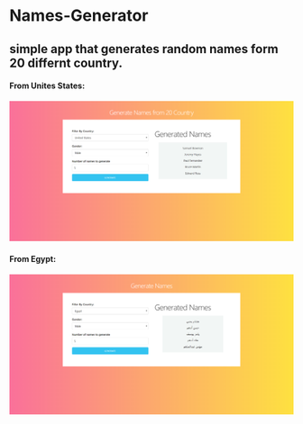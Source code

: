 # Names-Generator
## simple app that generates random names form 20 differnt country.

#### From Unites States:
![](screenshots/Names%20Generator%20US.png)

#### From Egypt:
![](screenshots/Names%20Generator%20EG.png)
